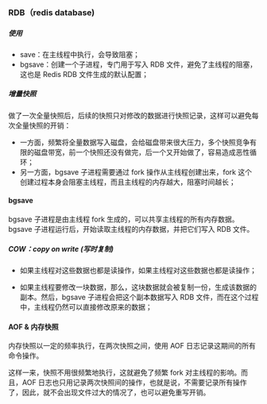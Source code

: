 ### RDB（redis database)

##### 使用

- save：在主线程中执行，会导致阻塞；
- bgsave：创建一个子进程，专门用于写入 RDB 文件，避免了主线程的阻塞，这也是 Redis RDB 文件生成的默认配置；



##### 增量快照

做了一次全量快照后，后续的快照只对修改的数据进行快照记录，这样可以避免每次全量快照的开销：

- 一方面，频繁将全量数据写入磁盘，会给磁盘带来很大压力，多个快照竞争有限的磁盘带宽，前一个快照还没有做完，后一个又开始做了，容易造成恶性循环；
- 另一方面，bgsave 子进程需要通过 fork 操作从主线程创建出来，fork 这个创建过程本身会阻塞主线程，而且主线程的内存越大，阻塞时间越长；





#### bgsave

bgsave 子进程是由主线程 fork 生成的，可以共享主线程的所有内存数据。bgsave 子进程运行后，开始读取主线程的内存数据，并把它们写入 RDB 文件。

##### COW：copy on write (写时复制)

- 如果主线程对这些数据也都是读操作，如果主线程对这些数据也都是读操作；

- 如果主线程要修改一块数据，那么，这块数据就会被复制一份，生成该数据的副本。然后，bgsave 子进程会把这个副本数据写入 RDB 文件，而在这个过程中，主线程仍然可以直接修改原来的数据；



#### AOF & 内存快照

内存快照以一定的频率执行，在两次快照之间，使用 AOF 日志记录这期间的所有命令操作。

这样一来，快照不用很频繁地执行，这就避免了频繁 fork 对主线程的影响。而且，AOF 日志也只用记录两次快照间的操作，也就是说，不需要记录所有操作了，因此，就不会出现文件过大的情况了，也可以避免重写开销。
